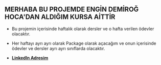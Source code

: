 ## MERHABA BU PROJEMDE ENGİN DEMİROĞ HOCA'DAN ALDIĞIM KURSA AİTTİR

* Bu projemin içerisinde haftalık olarak dersler ve o hafta verilen ödevler olacaktır.

* Her haftayı ayrı ayrı olarak Package olarak açacağım ve onun içerisinde ödevler ve dersler ayrı ayrı sınıflarda
olacaktır.

* [**LinkedIn Adresim**](https://www.linkedin.com/in/bilal-guler/)